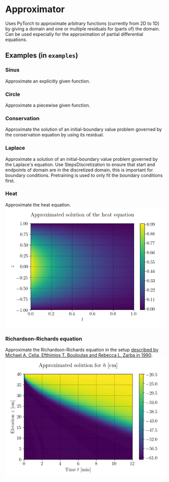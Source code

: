 # Approximator

Uses PyTorch to approximate arbitrary functions (currently from 2D to 1D) by giving a domain and one or multiple residuals for (parts of) the domain.
Can be used especially for the approximation of partial differential equations.

## Examples (in `examples`)
### Sinus
Approximate an explicitly given function.

### Circle
Approximate a piecewise given function.

### Conservation
Approximate the solution of an initial-boundary value problem governed by the conservation equation by using its residual.

### Laplace
Approximate a solution of an initial-boundary value problem governed by the Laplace's equation.
Use StepsDiscretization to ensure that start and endpoints of domain are in the discretized domain, this is important for boundary conditions.
Pretraining is used to only fit the boundary conditions first.

[comment]: <> (LaTeX-Test: <img src="https://render.githubusercontent.com/render/math?math=e^{i \pi} = -1">)

### Heat
Approximate the heat equation.
![Heat equation approximation](examples/heat/results-thesis/example-run/figs/plt_Approximated_solution_of_the_heat_equation.png)

### Richardson-Richards equation
Approximate the Richardson-Richards equation in the setup [described by Michael A. Celia, Efthimios T. Bouloutas and Rebecca L. Zarba in 1990](https://doi.org/10.1029/WR026i007p01483).
![RRE approximation](examples/richards/results-thesis/example-run/figs/2021-03-19-21-23-53-510723/plt_Approximated_solution_for_h_cm.png)